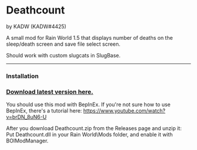 # Deathcount

by KADW (KADW#4425)

A small mod for Rain World 1.5 that displays number of deaths on the sleep/death screen and save file select screen.

Should work with custom slugcats in SlugBase.

---

### Installation

### [Download latest version here.](https://github.com/kadw108/Deathcount/releases)

You should use this mod with BepInEx. If you're not sure how to use BepInEx, there's a tutorial here: https://www.youtube.com/watch?v=brDN_8uN6-U

After you download Deathcount.zip from the Releases page and unzip it: Put Deathcount.dll in your Rain World\Mods folder, and enable it with BOIModManager.
